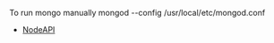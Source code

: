 
To run mongo manually mongod --config /usr/local/etc/mongod.conf
* [NodeAPI](https://github.com/ealeksandrov/NodeAPI)